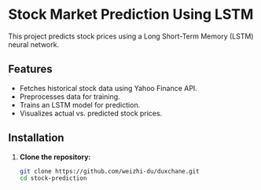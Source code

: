 # Stock Market Prediction Using LSTM

This project predicts stock prices using a Long Short-Term Memory (LSTM) neural network.

## Features

- Fetches historical stock data using Yahoo Finance API.
- Preprocesses data for training.
- Trains an LSTM model for prediction.
- Visualizes actual vs. predicted stock prices.

## Installation

1. **Clone the repository:**

   ```bash
   git clone https://github.com/weizhi-du/duxchane.git
   cd stock-prediction
